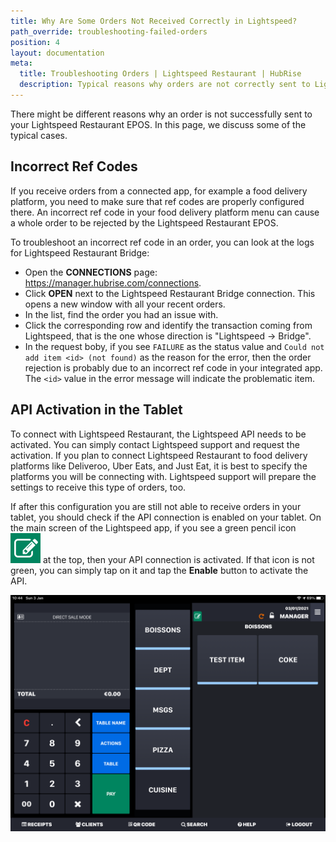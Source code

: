 ```yaml
---
title: Why Are Some Orders Not Received Correctly in Lightspeed?
path_override: troubleshooting-failed-orders
position: 4
layout: documentation
meta:
  title: Troubleshooting Orders | Lightspeed Restaurant | HubRise
  description: Typical reasons why orders are not correctly sent to Lightspeed Restaurant, some troubleshooting strategies and how to fix the issues.
---
```


There might be different reasons why an order is not successfully sent to your Lightspeed Restaurant EPOS. In this page, we discuss some of the typical cases.

## Incorrect Ref Codes

If you receive orders from a connected app, for example a food delivery platform, you need to make sure that ref codes are properly configured there. An incorrect ref code in your food delivery platform menu can cause a whole order to be rejected by the Lightspeed Restaurant EPOS.

To troubleshoot an incorrect ref code in an order, you can look at the logs for Lightspeed Restaurant Bridge:

- Open the **CONNECTIONS** page: https://manager.hubrise.com/connections.
- Click **OPEN** next to the Lightspeed Restaurant Bridge connection. This opens a new window with all your recent orders.
- In the list, find the order you had an issue with.
- Click the corresponding row and identify the transaction coming from Lightspeed, that is the one whose direction is "Lightspeed -> Bridge".
- In the request boby, if you see `FAILURE` as the status value and `Could not add item <id> (not found)` as the reason for the error, then the order rejection is probably due to an incorrect ref code in your integrated app. The `<id>` value in the error message will indicate the problematic item.

## API Activation in the Tablet

To connect with Lightspeed Restaurant, the Lightspeed API needs to be activated. You can simply contact Lightspeed support and request the activation.
If you plan to connect Lightspeed Restaurant to food delivery platforms like Deliveroo, Uber Eats, and Just Eat, it is best to specify the platforms you will be connecting with. Lightspeed support will prepare the settings to receive this type of orders, too.

If after this configuration you are still not able to receive orders in your tablet, you should check if the API connection is enabled on your tablet. On the main screen of the Lightspeed app, if you see a green pencil icon <InlineImage width="28" height="28">![Green pencil icon](../../images/011-lightspeed-restaurant-api-icon.png)</InlineImage> at the top, then your API connection is activated. If that icon is not green, you can simply tap on it and tap the **Enable** button to activate the API.

![Main screen of the Lightspeed app with the green icon indicating that API connection is enabled.](../../images/010-lightspeed-restaurant-main-screen.png)
